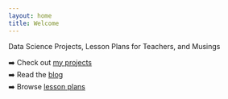 ```yaml
---
layout: home
title: Welcome
---
```


Data Science Projects, Lesson Plans for Teachers, and Musings

➡️ Check out [my projects](projects/)  
➡️ Read the [blog](blog/)  
➡️ Browse [lesson plans](lessons/)
